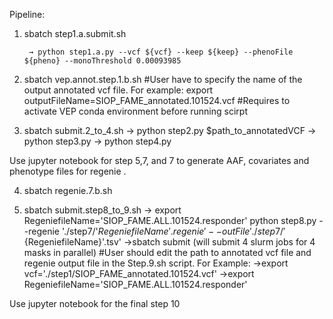 Pipeline:

1. sbatch step1.a.submit.sh

		→ python step1.a.py --vcf ${vcf} --keep ${keep} --phenoFile ${pheno} --monoThreshold 0.00093985 
2. sbatch vep.annot.step.1.b.sh 
		#User have to specify the name of the output annotated vcf file. For example:
		export outputFileName=SIOP_FAME_annotated.101524.vcf
		#Requires to activate VEP conda environment before running scirpt

3. sbatch submit.2_to_4.sh
		→ python step2.py $path_to_annotatedVCF
		→ python step3.py
		→ python step4.py

Use jupyter notebook for step 5,7, and 7 to generate AAF, covariates and phenotype files for regenie .

4. sbatch regenie.7.b.sh

5. sbatch submit.step8_to_9.sh
    		 → export RegeniefileName='SIOP_FAME.ALL.101524.responder'
		    python step8.py --regenie './step7/'${RegeniefileName}'.regenie' --outFile  './step7/'${RegeniefileName}'.tsv'
                 →sbatch submit (will submit 4 slurm jobs for 4 masks in parallel)
                    #User should edit the path to annotated vcf file and regenie output file in the Step.9.sh script. For Example:
		     →export vcf='./step1/SIOP_FAME_annotated.101524.vcf'
                     →export RegeniefileName='SIOP_FAME.ALL.101524.responder'
   
Use jupyter notebook for the final step 10






